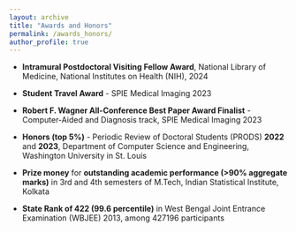 ```yaml
---
layout: archive
title: "Awards and Honors"
permalink: /awards_honors/
author_profile: true
---
```


* **Intramural Postdoctoral Visiting Fellow Award**, National Library of Medicine, National Institutes on Health (NIH), 2024
  
* **Student Travel Award** - SPIE Medical Imaging 2023


* **Robert F. Wagner All-Conference Best Paper Award Finalist** - Computer-Aided and Diagnosis track, SPIE Medical Imaging 2023


* **Honors (top 5%)** - Periodic Review of Doctoral Students (PRODS) **2022** and **2023**, Department of Computer Science and Engineering, Washington University in St. Louis


* **Prize money** for **outstanding academic performance (>90% aggregate marks)** in 3rd and 4th semesters of M.Tech, Indian Statistical Institute, Kolkata 


* **State Rank of 422 (99.6 percentile)** in West Bengal Joint Entrance Examination (WBJEE) 2013, among 427196 participants
